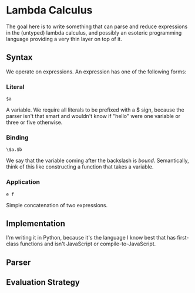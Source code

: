 # Lambda Calculus

The goal here is to write something that can parse and reduce expressions in the (untyped) lambda calculus, and possibly an esoteric programming language providing a very thin layer on top of it.

## Syntax

We operate on expressions. An expression has one of the following forms:

### Literal

`$a`

A variable. We require all literals to be prefixed with a $ sign, because the parser isn't that smart and wouldn't know if "hello" were one variable or three or five otherwise.

### Binding

`\$a.$b`

We say that the variable coming after the backslash is *bound*. Semantically, think of this like constructing a function that takes a variable.

### Application

`e f`

Simple concatenation of two expressions.

## Implementation

I'm writing it in Python, because it's the language I know best that has first-class functions and isn't JavaScript or compile-to-JavaScript.

## Parser

## Evaluation Strategy
